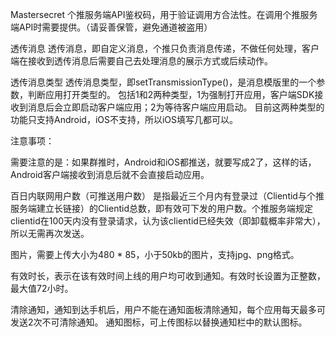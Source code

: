 Mastersecret
个推服务端API鉴权码，用于验证调用方合法性。在调用个推服务端API时需要提供。（请妥善保管，避免通道被盗用）



透传消息
透传消息，即自定义消息，个推只负责消息传递，不做任何处理，客户端在接收到透传消息后需要自己去处理消息的展示方式或后续动作。

透传消息类型
透传消息类型，即setTransmissionType()，是消息模版里的一个参数，判断应用打开类型的。
包括1和2两种类型，1为强制打开应用，客户端SDK接收到消息后会立即启动客户端应用；2为等待客户端应用启动。
目前这两种类型的功能只支持Android，iOS不支持，所以iOS填写几都可以。


注意事项：


需要注意的是：如果群推时，Android和iOS都推送，就要写成2了，这样的话，Android客户端接收到消息后就不会直接启动应用。


百日内联网用户数（可推送用户数）
是指最近三个月内有登录过（Clientid与个推服务端建立长链接）的Clientid总数，即有效可下发的用户数。个推服务端规定clientid在100天内没有登录请求，认为该clientid已经失效（即卸载概率非常大），所以无需再次发送。


图片，需要上传大小为480 * 85，小于50kb的图片，支持jpg、png格式。

有效时长，表示在该有效时间上线的用户均可收到通知。有效时长设置为正整数，最大值72小时。

清除通知，通知到达手机后，用户不能在通知面板清除通知，每个应用每天最多可发送2次不可清除通知。
通知图标，可上传图标以替换通知栏中的默认图标。
